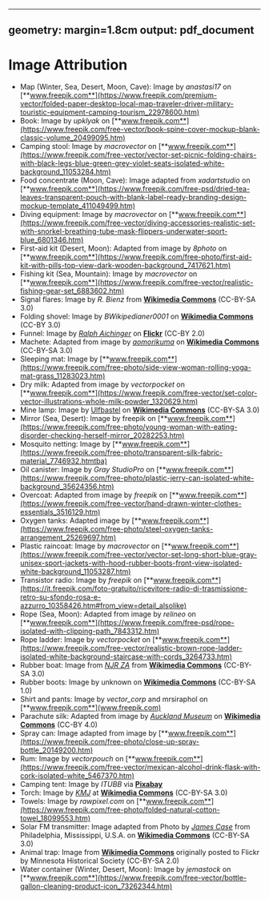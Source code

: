 
---
geometry: margin=1.8cm
output: pdf_document
---

# Image Attribution
* Map (Winter, Sea, Desert, Moon, Cave): Image by _anastasi17_ on [**www.freepik.com**](https://www.freepik.com/premium-vector/folded-paper-desktop-local-map-traveler-driver-military-touristic-equipment-camping-tourism_22978600.htm)
* Book: Image by _upklyak_ on [**www.freepik.com**](https://www.freepik.com/free-vector/book-spine-cover-mockup-blank-classic-volume_20499095.htm)
* Camping stool: Image by _macrovector_ on [**www.freepik.com**](https://www.freepik.com/free-vector/vector-set-picnic-folding-chairs-with-black-legs-blue-green-grey-violet-seats-isolated-white-background_11053284.htm)
* Food concentrate (Moon, Cave): Image adapted from _xadartstudio_ on [**www.freepik.com**](https://www.freepik.com/free-psd/dried-tea-leaves-transparent-pouch-with-blank-label-ready-branding-design-mockup-template_411049499.htm)
* Diving equipment: Image by _macrovector_ on [**www.freepik.com**](https://www.freepik.com/free-vector/diving-accessories-realistic-set-with-snorkel-breathing-tube-mask-flippers-underwater-sport-blue_6801346.htm)
* First-aid kit (Desert, Moon): Adapted from image by _8photo_ on [**www.freepik.com**](https://www.freepik.com/free-photo/first-aid-kit-with-pills-top-view-dark-wooden-background_7417621.htm)
* Fishing kit (Sea, Mountain): Image by _macrovector_ on [**www.freepik.com**](https://www.freepik.com/free-vector/realistic-fishing-gear-set_6883602.htm)
* Signal flares: Image by _R. Bienz_ from [**Wikimedia Commons**](https://de.wikipedia.org/wiki/Datei:Handfackel_2006.jpg) (CC-BY-SA 3.0)
* Folding shovel: Image by _BWikipedianer0001_ on [**Wikimedia Commons**](https://commons.wikimedia.org/wiki/File:Bundeswehr_Feldspaten_mit_5-Farben-Tarndruck-Tasche.JPG) (CC-BY 3.0)
* Funnel: Image by [_Ralph Aichinger_](https://flickr.com/photos/sooperkuh/) on [**Flickr**](https://flickr.com/photos/88249458@N00/6360506353) (CC-BY 2.0)
* Machete: Adapted from image by [_aomorikuma_](https://commons.wikimedia.org/wiki/User:\%E3\%81\%82\%E3\%81\%8A\%E3\%82\%82\%E3\%82\%8A\%E3\%81\%8F\%E3\%81\%BE) on [**Wikimedia Commons**](https://commons.wikimedia.org/wiki/File:PRECISION_Machete.JPG) (CC-BY-SA 3.0)
* Sleeping mat: Image by [**www.freepik.com**](https://www.freepik.com/free-photo/side-view-woman-rolling-yoga-mat-grass_11283023.htm)
* Dry milk: Adapted from image by _vectorpocket_ on [**www.freepik.com**](https://www.freepik.com/free-vector/set-color-vector-illustrations-whole-milk-powder_1320629.htm)
* Mine lamp: Image by [Ulfbastel](https://commons.wikimedia.org/wiki/User:Ulfbastel) on [**Wikimedia Commons**](https://commons.wikimedia.org/wiki/File:Grubenlampe.jpg) (CC-BY-SA 3.0)
* Mirror (Sea, Desert): Image by freepik on [**www.freepik.com**](https://www.freepik.com/free-photo/young-woman-with-eating-disorder-checking-herself-mirror_20282253.htm)
* Mosquito netting: Image by [**www.freepik.com**](https://www.freepik.com/free-photo/transparent-silk-fabric-material_7746932.htmtba)
* Oil canister: Image by _Gray StudioPro_ on [**www.freepik.com**](https://www.freepik.com/free-photo/plastic-jerry-can-isolated-white-background_35624356.htm)
* Overcoat: Adapted from image by _freepik_ on [**www.freepik.com**](https://www.freepik.com/free-vector/hand-drawn-winter-clothes-essentials_3516129.htm)
* Oxygen tanks: Adapted image by [**www.freepik.com**](https://www.freepik.com/free-photo/steel-oxygen-tanks-arrangement_25269697.htm)
* Plastic raincoat: Image by _macrovector_ on [**www.freepik.com**](https://www.freepik.com/free-vector/vector-set-long-short-blue-gray-unisex-sport-jackets-with-hood-rubber-boots-front-view-isolated-white-background_11053287.htm)
* Transistor radio: Image by _freepik_ on [**www.freepik.com**](https://it.freepik.com/foto-gratuito/ricevitore-radio-di-trasmissione-retro-su-sfondo-rosa-e-azzurro_10358426.htm#from_view=detail_alsolike)
* Rope (Sea, Moon): Adapted from image by _relineo_ on [**www.freepik.com**](https://www.freepik.com/free-psd/rope-isolated-with-clipping-path_7843312.htm)
* Rope ladder: Image by _vectorpocket_ on [**www.freepik.com**](https://www.freepik.com/free-vector/realistic-brown-rope-ladder-isolated-white-background-staircase-with-cords_3264733.htm)
* Rubber boat: Image from [_NJR ZA_](https://commons.wikimedia.org/wiki/User:NJR_ZA) from [**Wikimedia Commons**](https://commons.wikimedia.org/wiki/File:Inflatable_boat-001.jpg) (CC-BY-SA 3.0)
* Rubber boots: Image by unknown on [**Wikimedia Commons**](https://commons.wikimedia.org/wiki/File:Wellies.jpg) (CC-BY-SA 1.0)
* Shirt and pants: Image by _vector\_corp_ and mrsiraphol on [**www.freepik.com**](www.freepik.com)
* Parachute silk: Adapted from image by [_Auckland Museum_](https://commons.wikimedia.org/wiki/Commons:Batch_uploading/AucklandMuseumCCBY) on [**Wikimedia Commons**](https://commons.wikimedia.org/wiki/File:Parachute_silk,_embroidered_(AM_2006.101.2-8).jpg) (CC-BY 4.0)
* Spray can: Image adapted from image by [**www.freepik.com**](https://www.freepik.com/free-photo/close-up-spray-bottle_20149200.htm)
* Rum: Image by _vectorpouch_ on [**www.freepik.com**](https://www.freepik.com/free-vector/mexican-alcohol-drink-flask-with-cork-isolated-white_5467370.htm)
* Camping tent: Image by _ITUBB_ via [**Pixabay**](https://pixabay.com/photos/tent-camping-outdoors-campground-5887142/)
* Torch: Image by [_KMJ_](https://en.wikipedia.org/wiki/de:User:KMJ) at [**Wikimedia Commons**](https://commons.wikimedia.org/wiki/File:Flashlight.jpg) (CC-BY-SA 3.0)
* Towels: Image by _rawpixel.com_ on [**www.freepik.com**](https://www.freepik.com/free-photo/folded-natural-cotton-towel_18099553.htm)
* Solar FM transmitter: Image adapted from Photo by [_James Case_](https://www.flickr.com/people/7467877@N07) from Philadelphia, Mississippi, U.S.A. on [**Wikimedia Commons**](https://commons.wikimedia.org/wiki/File:HQ_Issue_HQ500_(11789720913).jpg) (CC-BY-SA 3.0)
* Animal trap: Image from [**Wikimedia Commons**](https://commons.wikimedia.org/wiki/File:Bear_trap.jpg) originally posted to Flickr by Minnesota Historical Society (CC-BY-SA 2.0)
* Water container (Winter, Desert, Moon): Image by _jemastock_ on [**www.freepik.com**](https://www.freepik.com/free-vector/bottle-gallon-cleaning-product-icon_73262344.htm)